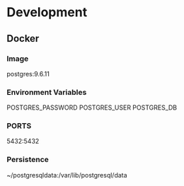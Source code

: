 
# Development

## Docker

### Image

postgres:9.6.11

### Environment Variables

POSTGRES_PASSWORD
POSTGRES_USER
POSTGRES_DB

### PORTS

5432:5432

### Persistence

~/postgresqldata:/var/lib/postgresql/data